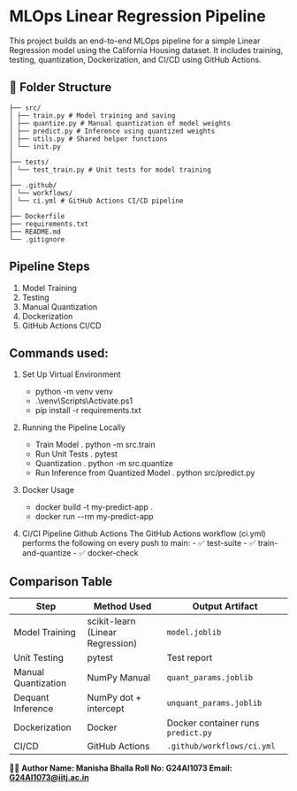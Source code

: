 # MLOps Linear Regression Pipeline

This project builds an end-to-end MLOps pipeline for a simple Linear Regression model using the California Housing dataset. It includes training, testing, quantization, Dockerization, and CI/CD using GitHub Actions.

## 📁 Folder Structure
```
├── src/
│ ├── train.py # Model training and saving
│ ├── quantize.py # Manual quantization of model weights
│ ├── predict.py # Inference using quantized weights
│ ├── utils.py # Shared helper functions
│ └── init.py
│
├── tests/
│ └── test_train.py # Unit tests for model training
│
├── .github/
│ └── workflows/
│ └── ci.yml # GitHub Actions CI/CD pipeline
│
├── Dockerfile
├── requirements.txt
├── README.md
└── .gitignore
```

## Pipeline Steps

1. Model Training
2. Testing
3. Manual Quantization
4. Dockerization
5. GitHub Actions CI/CD

## Commands used:

1. Set Up Virtual Environment
    - python -m venv venv
    - .\venv\Scripts\Activate.ps1 
    - pip install -r requirements.txt
      
2. Running the Pipeline Locally
    - Train Model 
        .  python -m src.train
    - Run Unit Tests
        . pytest
    - Quantization
        . python -m src.quantize
    - Run Inference from Quantized Model
        . python src/predict.py
      
3. Docker Usage
    - docker build -t my-predict-app .
    - docker run --rm my-predict-app
      
4. Ci/CI Pipeline Github Actions
    The GitHub Actions workflow (ci.yml) performs the following on every push to main:
        - ✅ test-suite
        - ✅ train-and-quantize
        - ✅ docker-check

## Comparison Table

| Step               | Method Used        | Output Artifact        |
|--------------------|--------------------|------------------------|
| Model Training     | scikit-learn (Linear Regression)      | `model.joblib`         |
| Unit Testing       | pytest             | Test report              |
| Manual Quantization       | NumPy Manual       | `quant_params.joblib`  |
| Dequant Inference    | NumPy dot + intercept | `unquant_params.joblib` |
| Dockerization      | Docker             | Docker container runs `predict.py`        |
| CI/CD              | GitHub Actions     | `.github/workflows/ci.yml`          |

🧑‍💻 **Author
Name: Manisha Bhalla
Roll No: G24AI1073
Email: G24AI1073@iitj.ac.in**
